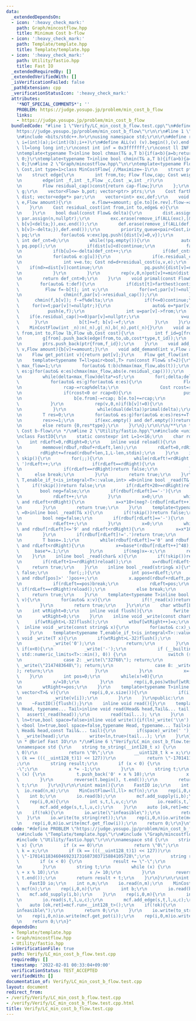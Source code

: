 ```yaml
---
data:
  _extendedDependsOn:
  - icon: ':heavy_check_mark:'
    path: Graph/mincostflow.hpp
    title: Minimum Cost b-flow
  - icon: ':heavy_check_mark:'
    path: Template/template.hpp
    title: Template/template.hpp
  - icon: ':heavy_check_mark:'
    path: Utility/fastio.hpp
    title: Fast IO
  _extendedRequiredBy: []
  _extendedVerifiedWith: []
  _isVerificationFailed: false
  _pathExtension: cpp
  _verificationStatusIcon: ':heavy_check_mark:'
  attributes:
    '*NOT_SPECIAL_COMMENTS*': ''
    PROBLEM: https://judge.yosupo.jp/problem/min_cost_b_flow
    links:
    - https://judge.yosupo.jp/problem/min_cost_b_flow
  bundledCode: "#line 1 \"Verify/LC_min_cost_b_flow.test.cpp\"\n#define PROBLEM \"\
    https://judge.yosupo.jp/problem/min_cost_b_flow\"\r\n\r\n#line 1 \"Template/template.hpp\"\
    \n#include <bits/stdc++.h>\r\nusing namespace std;\r\n\r\n#define rep(i,a,b) for(int\
    \ i=(int)(a);i<(int)(b);i++)\r\n#define ALL(v) (v).begin(),(v).end()\r\nusing\
    \ ll=long long int;\r\nconst int inf = 0x3fffffff;\r\nconst ll INF = 0x1fffffffffffffff;\r\
    \ntemplate<typename T>inline bool chmax(T& a,T b){if(a<b){a=b;return 1;}return\
    \ 0;}\r\ntemplate<typename T>inline bool chmin(T& a,T b){if(a>b){a=b;return 1;}return\
    \ 0;}\n#line 2 \"Graph/mincostflow.hpp\"\n\r\ntemplate<typename Flow,typename\
    \ Cost,int type=1>class MinCostFlow{ //Maximize=-1\r\n    struct ptr{int v_id,e_id;};\r\
    \n    struct edge{\r\n        int from,to; Flow flow,cap; Cost weight; int rev;\r\
    \n        edge(int _f,int _t,Flow _c,Cost _w,int _r)\r\n            :from(_f),to(_t),flow(0),cap(_c),weight(_w),rev(_r){}\r\
    \n        Flow residual_cap()const{return cap-flow;}\r\n    };\r\n    int n; vector<vector<edge>>\
    \ g;\r\n    vector<Flow> b,pot; vector<ptr> ptrs;\r\n    Cost farthest; vector<Cost>\
    \ dist; vector<edge*> par;\r\n    vector<int> exc,def;\r\n    void push(edge&\
    \ e,Flow amount){\r\n        e.flow+=amount; g[e.to][e.rev].flow-=amount;\r\n\
    \    }\r\n    Cost residual_cost(int from,int to,edge& e){\r\n        return e.weight+pot[from]-pot[to];\r\
    \n    }\r\n    bool dual(const Flow& delta){\r\n        dist.assign(n,numeric_limits<Cost>::max());\
    \ par.assign(n,nullptr);\r\n        exc.erase(remove_if(ALL(exc),[&](int v){return\
    \ b[v]<delta;}),exc.end());\r\n        def.erase(remove_if(ALL(def),[&](int v){return\
    \ b[v]>-delta;}),def.end());\r\n        priority_queue<pair<Cost,int>,vector<pair<Cost,int>>,greater<>>\
    \ pq;\r\n        for(auto& v:exc)pq.push({dist[v]=0,v});\r\n        farthest=0;\
    \ int def_cnt=0;\r\n        while(!pq.empty()){\r\n            auto [d,u]=pq.top();\
    \ pq.pop();\r\n            if(dist[u]<d)continue;\r\n            farthest=d;\r\
    \n            if(b[u]<=-delta)def_cnt++;\r\n            if(def_cnt>=(int)def.size())break;\r\
    \n            for(auto& e:g[u]){\r\n                if(e.residual_cap()<delta)continue;\r\
    \n                int v=e.to; Cost nd=d+residual_cost(u,v,e);\r\n            \
    \    if(nd>=dist[v])continue;\r\n                pq.push({dist[v]=nd,v}); par[v]=&e;\r\
    \n            }\r\n        }\r\n        rep(v,0,n)pot[v]+=min(dist[v],farthest);\r\
    \n        return def_cnt>0;\r\n    }\r\n    void primal(const Flow& delta){\r\n\
    \        for(auto& t:def){\r\n            if(dist[t]>farthest)continue;\r\n  \
    \          Flow f=-b[t]; int v;\r\n            for(v=t;par[v]!=nullptr;v=par[v]->from){\r\
    \n                chmin(f,par[v]->residual_cap());\r\n            }\r\n      \
    \      chmin(f,b[v]); f-=f%delta;\r\n            if(f<=0)continue;\r\n       \
    \     for(v=t;par[v]!=nullptr;){\r\n                auto& e=*par[v];\r\n     \
    \           push(e,f);\r\n                int u=par[v]->from;\r\n            \
    \    if(e.residual_cap()<=0)par[v]=nullptr;\r\n                v=u;\r\n      \
    \      }\r\n            b[t]+=f; b[v]-=f;\r\n        }\r\n    }\r\npublic:\r\n\
    \    MinCostFlow(int _n):n(_n),g(_n),b(_n),pot(_n){}\r\n    void add_edge(int\
    \ from,int to,Flow lb,Flow ub,Cost cost){\r\n        int f_id=g[from].size(),t_id=(from==to?f_id+1:g[to].size());\r\
    \n        g[from].push_back(edge(from,to,ub,cost*type,t_id));\r\n        g[to].push_back(edge(to,from,-lb,-cost*type,f_id));\r\
    \n        ptrs.push_back(ptr{from,f_id});\r\n    }\r\n    void add_supply(int\
    \ v,Flow amount){b[v]+=amount;}\r\n    void add_demand(int v,Flow amount){b[v]-=amount;}\r\
    \n    Flow get_pot(int v){return pot[v];}\r\n    Flow get_flow(int v){return g[ptrs[v].v_id][ptrs[v].e_id].flow;}\r\
    \n    template<typename T=ll>pair<bool,T> run(const Flow& sf=2){\r\n        Flow\
    \ max_flow=1;\r\n        for(auto& t:b)chmax(max_flow,abs(t));\r\n        for(auto&\
    \ es:g)for(auto& e:es)chmax(max_flow,abs(e.residual_cap()));\r\n        Flow delta=1;\r\
    \n        while(delta<max_flow)delta*=sf;\r\n        for(;delta;delta/=sf){\r\n\
    \            for(auto& es:g)for(auto& e:es){\r\n                Flow rcap=e.residual_cap();\r\
    \n                rcap-=rcap%delta;\r\n                Cost rcost=residual_cost(e.from,e.to,e);\r\
    \n                if(rcost<0 or rcap<0){\r\n                    push(e,rcap);\r\
    \n                    b[e.from]-=rcap; b[e.to]+=rcap;\r\n                }\r\n\
    \            }\r\n            rep(v,0,n)if(b[v]!=0){\r\n                (b[v]>0?exc:def).push_back(v);\r\
    \n            }\r\n            while(dual(delta))primal(delta);\r\n        }\r\
    \n        T res=0;\r\n        for(auto& es:g)for(auto& e:es)res+=T(e.flow)*T(e.weight);\r\
    \n        res>>=1;\r\n        if(exc.empty() and def.empty())return {1,res*type};\r\
    \n        else return {0,res*type};\r\n    }\r\n};\r\n\r\n/**\r\n * @brief Minimum\
    \ Cost b-flow\r\n */\n#line 2 \"Utility/fastio.hpp\"\n#include <unistd.h>\r\n\r\
    \nclass FastIO{\r\n    static constexpr int L=1<<16;\r\n    char rdbuf[L];\r\n\
    \    int rdLeft=0,rdRight=0;\r\n    inline void reload(){\r\n        int len=rdRight-rdLeft;\r\
    \n        memmove(rdbuf,rdbuf+rdLeft,len);\r\n        rdLeft=0,rdRight=len;\r\n\
    \        rdRight+=fread(rdbuf+len,1,L-len,stdin);\r\n    }\r\n    inline bool\
    \ skip(){\r\n        for(;;){\r\n            while(rdLeft!=rdRight and rdbuf[rdLeft]<='\
    \ ')rdLeft++;\r\n            if(rdLeft==rdRight){\r\n                reload();\r\
    \n                if(rdLeft==rdRight)return false;\r\n            }\r\n      \
    \      else break;\r\n        }\r\n        return true;\r\n    }\r\n    template<typename\
    \ T,enable_if_t<is_integral<T>::value,int> =0>inline bool _read(T& x){\r\n   \
    \     if(!skip())return false;\r\n        if(rdLeft+20>=rdRight)reload();\r\n\
    \        bool neg=false;\r\n        if(rdbuf[rdLeft]=='-'){\r\n            neg=true;\r\
    \n            rdLeft++;\r\n        }\r\n        x=0;\r\n        while(rdbuf[rdLeft]>='0'\
    \ and rdLeft<rdRight){\r\n            x=x*10+(neg?-(rdbuf[rdLeft++]^48):(rdbuf[rdLeft++]^48));\r\
    \n        }\r\n        return true;\r\n    }\r\n    template<typename T,enable_if_t<is_floating_point<T>::value,int>\
    \ =0>inline bool _read(T& x){\r\n        if(!skip())return false;\r\n        if(rdLeft+20>=rdRight)reload();\r\
    \n        bool neg=false;\r\n        if(rdbuf[rdLeft]=='-'){\r\n            neg=true;\r\
    \n            rdLeft++;\r\n        }\r\n        x=0;\r\n        while(rdbuf[rdLeft]>='0'\
    \ and rdbuf[rdLeft]<='9' and rdLeft<rdRight){\r\n            x=x*10+(rdbuf[rdLeft++]^48);\r\
    \n        }\r\n        if(rdbuf[rdLeft]!='.')return true;\r\n        rdLeft++;\r\
    \n        T base=.1;\r\n        while(rdbuf[rdLeft]>='0' and rdbuf[rdLeft]<='9'\
    \ and rdLeft<rdRight){\r\n            x+=base*(rdbuf[rdLeft++]^48);\r\n      \
    \      base*=.1;\r\n        }\r\n        if(neg)x=-x;\r\n        return true;\r\
    \n    }\r\n    inline bool _read(char& x){\r\n        if(!skip())return false;\r\
    \n        if(rdLeft+1>=rdRight)reload();\r\n        x=rdbuf[rdLeft++];\r\n   \
    \     return true;\r\n    }\r\n    inline bool _read(string& x){\r\n        if(!skip())return\
    \ false;\r\n        for(;;){\r\n            int pos=rdLeft;\r\n            while(pos<rdRight\
    \ and rdbuf[pos]>' ')pos++;\r\n            x.append(rdbuf+rdLeft,pos-rdLeft);\r\
    \n            if(rdLeft==pos)break;\r\n            rdLeft=pos;\r\n           \
    \ if(rdLeft==rdRight)reload();\r\n            else break;\r\n        }\r\n   \
    \     return true;\r\n    }\r\n    template<typename T>inline bool _read(vector<T>&\
    \ v){\r\n        for(auto& x:v){\r\n            if(!_read(x))return false;\r\n\
    \        }\r\n        return true;\r\n    }\r\n\r\n    char wtbuf[L],tmp[50];\r\
    \n    int wtRight=0;\r\n    inline void flush(){\r\n        fwrite(wtbuf,1,wtRight,stdout);\r\
    \n        wtRight=0;\r\n    }\r\n    inline void _write(const char& x){\r\n  \
    \      if(wtRight>L-32)flush();\r\n        wtbuf[wtRight++]=x;\r\n    }\r\n  \
    \  inline void _write(const string& x){\r\n        for(auto& c:x)_write(c);\r\n\
    \    }\r\n    template<typename T,enable_if_t<is_integral<T>::value,int> =0>inline\
    \ void _write(T x){\r\n        if(wtRight>L-32)flush();\r\n        if(x==0){\r\
    \n            _write('0');\r\n            return;\r\n        }\r\n        else\
    \ if(x<0){\r\n            _write('-');\r\n            if (__builtin_expect(x ==\
    \ std::numeric_limits<T>::min(), 0)) {\r\n                switch (sizeof(x)) {\r\
    \n                case 2: _write(\"32768\"); return;\r\n                case 4:\
    \ _write(\"2147483648\"); return;\r\n                case 8: _write(\"9223372036854775808\"\
    ); return;\r\n                }\r\n            }\r\n            x=-x;\r\n    \
    \    }\r\n        int pos=0;\r\n        while(x!=0){\r\n            tmp[pos++]=char((x%10)|48);\r\
    \n            x/=10;\r\n        }\r\n        rep(i,0,pos)wtbuf[wtRight+i]=tmp[pos-1-i];\r\
    \n        wtRight+=pos;\r\n    }\r\n    template<typename T>inline void _write(const\
    \ vector<T>& v){\r\n        rep(i,0,v.size()){\r\n            if(i)_write(' ');\r\
    \n            _write(v[i]);\r\n        }\r\n    }\r\npublic:\r\n    FastIO(){}\r\
    \n    ~FastIO(){flush();}\r\n    inline void read(){}\r\n    template <typename\
    \ Head, typename... Tail>inline void read(Head& head,Tail&... tail){\r\n     \
    \   assert(_read(head));\r\n        read(tail...); \r\n    }\r\n    template<bool\
    \ ln=true,bool space=false>inline void write(){if(ln)_write('\\n');}\r\n    template\
    \ <bool ln=true,bool space=false,typename Head, typename... Tail>inline void write(const\
    \ Head& head,const Tail&... tail){\r\n        if(space)_write(' ');\r\n      \
    \  _write(head);\r\n        write<ln,true>(tail...); \r\n    }\r\n};\r\n\r\n/**\r\
    \n * @brief Fast IO\r\n */\n#line 6 \"Verify/LC_min_cost_b_flow.test.cpp\"\n\r\
    \nnamespace std {\r\n    string to_string(__int128_t x) {\r\n        if (x ==\
    \ 0)\r\n            return \"0\";\r\n        __uint128_t k = x;\r\n        if\
    \ (k == (((__uint128_t)1) << 127))\r\n            return \"-170141183460469231731687303715884105728\"\
    ;\r\n        string result;\r\n        if (x < 0) {\r\n            result += \"\
    -\";\r\n            x *= -1;\r\n        }\r\n        string t;\r\n        while\
    \ (x) {\r\n            t.push_back('0' + x % 10);\r\n            x /= 10;\r\n\
    \        }\r\n        reverse(t.begin(), t.end());\r\n        return result +\
    \ t;\r\n    }\r\n}\r\n\r\nint main(){\r\n    FastIO io;\r\n    int n,m;\r\n  \
    \  io.read(n,m);\r\n    MinCostFlow<ll,ll> mcf(n);\r\n    rep(i,0,n){\r\n    \
    \    int b;\r\n        io.read(b);\r\n        mcf.add_supply(i,b);\r\n    }\r\n\
    \    rep(i,0,m){\r\n        int s,t,l,u,c;\r\n        io.read(s,t,l,u,c);\r\n\
    \        mcf.add_edge(s,t,l,u,c);\r\n    }\r\n    auto [ok,ret]=mcf.run<__int128_t>();\r\
    \n    if(!ok){\r\n        io.write(\"infeasible\");\r\n        return 0;\r\n \
    \   }\r\n    io.write(to_string(ret));\r\n    rep(i,0,n)io.write(mcf.get_pot(i));\r\
    \n    rep(i,0,m)io.write(mcf.get_flow(i));\r\n    return 0;\r\n}\n"
  code: "#define PROBLEM \"https://judge.yosupo.jp/problem/min_cost_b_flow\"\r\n\r\
    \n#include \"Template/template.hpp\"\r\n#include \"Graph/mincostflow.hpp\"\r\n\
    #include \"Utility/fastio.hpp\"\r\n\r\nnamespace std {\r\n    string to_string(__int128_t\
    \ x) {\r\n        if (x == 0)\r\n            return \"0\";\r\n        __uint128_t\
    \ k = x;\r\n        if (k == (((__uint128_t)1) << 127))\r\n            return\
    \ \"-170141183460469231731687303715884105728\";\r\n        string result;\r\n\
    \        if (x < 0) {\r\n            result += \"-\";\r\n            x *= -1;\r\
    \n        }\r\n        string t;\r\n        while (x) {\r\n            t.push_back('0'\
    \ + x % 10);\r\n            x /= 10;\r\n        }\r\n        reverse(t.begin(),\
    \ t.end());\r\n        return result + t;\r\n    }\r\n}\r\n\r\nint main(){\r\n\
    \    FastIO io;\r\n    int n,m;\r\n    io.read(n,m);\r\n    MinCostFlow<ll,ll>\
    \ mcf(n);\r\n    rep(i,0,n){\r\n        int b;\r\n        io.read(b);\r\n    \
    \    mcf.add_supply(i,b);\r\n    }\r\n    rep(i,0,m){\r\n        int s,t,l,u,c;\r\
    \n        io.read(s,t,l,u,c);\r\n        mcf.add_edge(s,t,l,u,c);\r\n    }\r\n\
    \    auto [ok,ret]=mcf.run<__int128_t>();\r\n    if(!ok){\r\n        io.write(\"\
    infeasible\");\r\n        return 0;\r\n    }\r\n    io.write(to_string(ret));\r\
    \n    rep(i,0,n)io.write(mcf.get_pot(i));\r\n    rep(i,0,m)io.write(mcf.get_flow(i));\r\
    \n    return 0;\r\n}"
  dependsOn:
  - Template/template.hpp
  - Graph/mincostflow.hpp
  - Utility/fastio.hpp
  isVerificationFile: true
  path: Verify/LC_min_cost_b_flow.test.cpp
  requiredBy: []
  timestamp: '2022-02-01 00:33:04+09:00'
  verificationStatus: TEST_ACCEPTED
  verifiedWith: []
documentation_of: Verify/LC_min_cost_b_flow.test.cpp
layout: document
redirect_from:
- /verify/Verify/LC_min_cost_b_flow.test.cpp
- /verify/Verify/LC_min_cost_b_flow.test.cpp.html
title: Verify/LC_min_cost_b_flow.test.cpp
---
```

